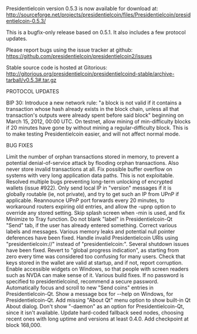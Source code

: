 Presidentielcoin version 0.5.3 is now available for download at:
http://sourceforge.net/projects/presidentielcoin/files/Presidentielcoin/presidentielcoin-0.5.3/

This is a bugfix-only release based on 0.5.1.
It also includes a few protocol updates.

Please report bugs using the issue tracker at github:
https://github.com/presidentielcoin/presidentielcoin2/issues

Stable source code is hosted at Gitorious:
http://gitorious.org/presidentielcoin/presidentielcoind-stable/archive-tarball/v0.5.3#.tar.gz

PROTOCOL UPDATES

BIP 30: Introduce a new network rule: "a block is not valid if it contains a transaction whose hash already exists in the block chain, unless all that transaction's outputs were already spent before said block" beginning on March 15, 2012, 00:00 UTC.
On testnet, allow mining of min-difficulty blocks if 20 minutes have gone by without mining a regular-difficulty block. This is to make testing Presidentielcoin easier, and will not affect normal mode.

BUG FIXES

Limit the number of orphan transactions stored in memory, to prevent a potential denial-of-service attack by flooding orphan transactions. Also never store invalid transactions at all.
Fix possible buffer overflow on systems with very long application data paths. This is not exploitable.
Resolved multiple bugs preventing long-term unlocking of encrypted wallets
(issue #922).
Only send local IP in "version" messages if it is globally routable (ie, not private), and try to get such an IP from UPnP if applicable.
Reannounce UPnP port forwards every 20 minutes, to workaround routers expiring old entries, and allow the -upnp option to override any stored setting.
Skip splash screen when -min is used, and fix Minimize to Tray function.
Do not blank "label" in Presidentielcoin-Qt "Send" tab, if the user has already entered something.
Correct various labels and messages.
Various memory leaks and potential null pointer deferences have been fixed.
Handle invalid Presidentielcoin URIs using "presidentielcoin://" instead of "presidentielcoin:".
Several shutdown issues have been fixed.
Revert to "global progress indication", as starting from zero every time was considered too confusing for many users.
Check that keys stored in the wallet are valid at startup, and if not, report corruption.
Enable accessible widgets on Windows, so that people with screen readers such as NVDA can make sense of it.
Various build fixes.
If no password is specified to presidentielcoind, recommend a secure password.
Automatically focus and scroll to new "Send coins" entries in Presidentielcoin-Qt.
Show a message box for --help on Windows, for Presidentielcoin-Qt.
Add missing "About Qt" menu option to show built-in Qt About dialog.
Don't show "-daemon" as an option for Presidentielcoin-Qt, since it isn't available.
Update hard-coded fallback seed nodes, choosing recent ones with long uptime and versions at least 0.4.0.
Add checkpoint at block 168,000.
